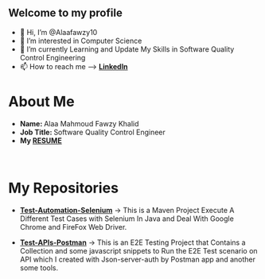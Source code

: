 ## Welcome to my profile
- 👋 Hi, I’m @Alaafawzy10
- 👀 I’m interested in Computer Science
- 🌱 I’m currently Learning and Update My Skills in Software Quality Control Engineering
- 📫 How to reach me --> <b> <a href="https://www.linkedin.com/in/alaa-mahmoud-fawzy-khalid-3732a8191/"> LinkedIn</a></b>


# About Me
 - <b> Name: </b> Alaa Mahmoud Fawzy Khalid </br>
 - <b> Job Title: </b> Software Quality Control Engineer </br>
 - <b>My <a href="https://drive.google.com/file/d/1iUIiBn6dNyC25gDaJ7NO6o2AR5339CWU/view?usp=sharing">RESUME</a></b>
  </br>
  
# My Repositories

 - <a href="https://github.com/Alaafawzy10/Test-Automation-Selenium"><b>Test-Automation-Selenium</b></a> -> This is a Maven Project Execute A Different Test Cases with Selenium In Java and Deal With Google Chrome and FireFox Web Driver.</br>
  
  
 - <a href="https://github.com/Alaafawzy10/Test-APIs-Postman"><b>Test-APIs-Postman</b></a> -> This is an E2E Testing Project that Contains a Collection and some javascript snippets to Run the E2E Test scenario on API which I created with Json-server-auth by Postman app and another some tools. </br>

